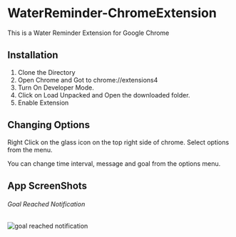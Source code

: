 # WaterReminder-ChromeExtension
This is a Water Reminder Extension for Google Chrome



## Installation


1. Clone the Directory
2. Open Chrome and Got to chrome://extensions4
3. Turn On Developer Mode.
4. Click on Load Unpacked and Open the downloaded folder.
5. Enable Extension


## Changing Options

Right Click on the glass icon on the top right side of chrome. Select options from the menu. 

You can change time interval, message and goal from the options menu.




## App ScreenShots

###### Goal Reached Notification

![goal reached notification](https://user-images.githubusercontent.com/22031979/38853908-63d2aab6-423c-11e8-92ea-19617747a68a.PNG)


###### 
